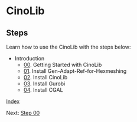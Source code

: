 # CinoLib

## Steps

Learn how to use the CinoLib with the steps below:

* Introduction
  * [00](step_00.md). Getting Started with CinoLib
  * [01](step_01.md). Install Gen-Adapt-Ref-for-Hexmeshing
  * [02](step_02.md). Install CinoLib
  * [03](step_03.md). Install Gurobi
  * [04](step_04.md). Install CGAL

[Index](README.md)

Next: [Step 00](step_00.md)
